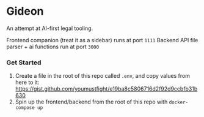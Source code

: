 # Gideon

An attempt at AI-first legal tooling.

Frontend companion (treat it as a sidebar) runs at port `1111`
Backend API file parser + ai functions run at port `3000`

### Get Started

1. Create a file in the root of this repo called `.env`, and copy values from here to it: https://gist.github.com/youmustfight/e19ba8c5806716d2f92d9ccbfb31b630
2. Spin up the frontend/backend from the root of this repo with `docker-compose up`
